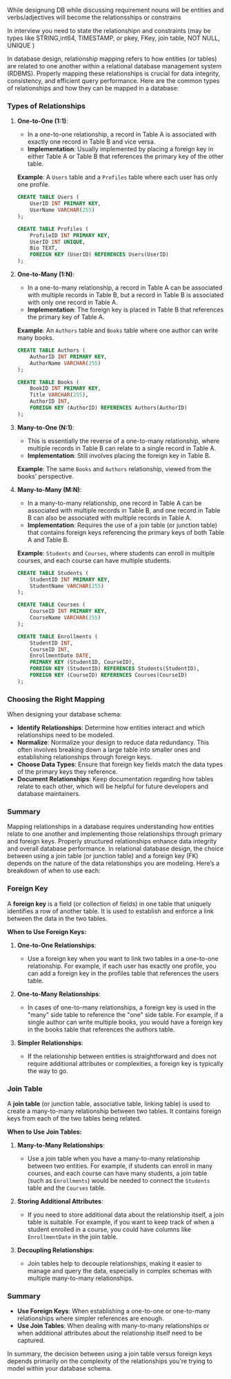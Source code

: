 While designung DB while discussing requirement nouns will be entities and verbs/adjectives will become the relationsships or constrains


In interview you need to state the relationshipn and constraints (may be types like STRING,int64, TIMESTAMP, or pkey, FKey, join table, NOT  NULL, UNIQUE  )

In database design, relationship mapping refers to how entities (or tables) are related to one another within a relational database management system (RDBMS). Properly mapping these relationships is crucial for data integrity, consistency, and efficient query performance. Here are the common types of relationships and how they can be mapped in a database:

### Types of Relationships

1. **One-to-One (1:1)**:
   - In a one-to-one relationship, a record in Table A is associated with exactly one record in Table B and vice versa.
   - **Implementation**: Usually implemented by placing a foreign key in either Table A or Table B that references the primary key of the other table.

   **Example**: A `Users` table and a `Profiles` table where each user has only one profile.

   ```sql
   CREATE TABLE Users (
       UserID INT PRIMARY KEY,
       UserName VARCHAR(255)
   );

   CREATE TABLE Profiles (
       ProfileID INT PRIMARY KEY,
       UserID INT UNIQUE,
       Bio TEXT,
       FOREIGN KEY (UserID) REFERENCES Users(UserID)
   );
   ```

2. **One-to-Many (1:N)**:
   - In a one-to-many relationship, a record in Table A can be associated with multiple records in Table B, but a record in Table B is associated with only one record in Table A.
   - **Implementation**: The foreign key is placed in Table B that references the primary key of Table A.

   **Example**: An `Authors` table and `Books` table where one author can write many books.

   ```sql
   CREATE TABLE Authors (
       AuthorID INT PRIMARY KEY,
       AuthorName VARCHAR(255)
   );

   CREATE TABLE Books (
       BookID INT PRIMARY KEY,
       Title VARCHAR(255),
       AuthorID INT,
       FOREIGN KEY (AuthorID) REFERENCES Authors(AuthorID)
   );
   ```

3. **Many-to-One (N:1)**:
   - This is essentially the reverse of a one-to-many relationship, where multiple records in Table B can relate to a single record in Table A.
   - **Implementation**: Still involves placing the foreign key in Table B.
   
   **Example**: The same `Books` and `Authors` relationship, viewed from the books' perspective.

4. **Many-to-Many (M:N)**:
   - In a many-to-many relationship, one record in Table A can be associated with multiple records in Table B, and one record in Table B can also be associated with multiple records in Table A.
   - **Implementation**: Requires the use of a join table (or junction table) that contains foreign keys referencing the primary keys of both Table A and Table B.

   **Example**: `Students` and `Courses`, where students can enroll in multiple courses, and each course can have multiple students.

   ```sql
   CREATE TABLE Students (
       StudentID INT PRIMARY KEY,
       StudentName VARCHAR(255)
   );

   CREATE TABLE Courses (
       CourseID INT PRIMARY KEY,
       CourseName VARCHAR(255)
   );

   CREATE TABLE Enrollments (
       StudentID INT,
       CourseID INT,
       EnrollmentDate DATE,
       PRIMARY KEY (StudentID, CourseID),
       FOREIGN KEY (StudentID) REFERENCES Students(StudentID),
       FOREIGN KEY (CourseID) REFERENCES Courses(CourseID)
   );
   ```

### Choosing the Right Mapping

When designing your database schema:

- **Identify Relationships**: Determine how entities interact and which relationships need to be modeled.
- **Normalize**: Normalize your design to reduce data redundancy. This often involves breaking down a large table into smaller ones and establishing relationships through foreign keys.
- **Choose Data Types**: Ensure that foreign key fields match the data types of the primary keys they reference.
- **Document Relationships**: Keep documentation regarding how tables relate to each other, which will be helpful for future developers and database maintainers.

### Summary

Mapping relationships in a database requires understanding how entities relate to one another and implementing those relationships through primary and foreign keys. Properly structured relationships enhance data integrity and overall database performance.
In relational database design, the choice between using a join table (or junction table) and a foreign key (FK) depends on the nature of the data relationships you are modeling. Here’s a breakdown of when to use each:

### Foreign Key

A **foreign key** is a field (or collection of fields) in one table that uniquely identifies a row of another table. It is used to establish and enforce a link between the data in the two tables.

**When to Use Foreign Keys:**

1. **One-to-One Relationships**:
   - Use a foreign key when you want to link two tables in a one-to-one relationship. For example, if each user has exactly one profile, you can add a foreign key in the profiles table that references the users table.

2. **One-to-Many Relationships**:
   - In cases of one-to-many relationships, a foreign key is used in the "many" side table to reference the "one" side table. For example, if a single author can write multiple books, you would have a foreign key in the books table that references the authors table.

3. **Simpler Relationships**:
   - If the relationship between entities is straightforward and does not require additional attributes or complexities, a foreign key is typically the way to go.

### Join Table

A **join table** (or junction table, associative table, linking table) is used to create a many-to-many relationship between two tables. It contains foreign keys from each of the two tables being related.

**When to Use Join Tables:**

1. **Many-to-Many Relationships**:
   - Use a join table when you have a many-to-many relationship between two entities. For example, if students can enroll in many courses, and each course can have many students, a join table (such as `Enrollments`) would be needed to connect the `Students` table and the `Courses` table.

2. **Storing Additional Attributes**:
   - If you need to store additional data about the relationship itself, a join table is suitable. For example, if you want to keep track of when a student enrolled in a course, you could have columns like `EnrollmentDate` in the join table.

3. **Decoupling Relationships**:
   - Join tables help to decouple relationships, making it easier to manage and query the data, especially in complex schemas with multiple many-to-many relationships.

### Summary

- **Use Foreign Keys**: When establishing a one-to-one or one-to-many relationships where simpler references are enough.
- **Use Join Tables**: When dealing with many-to-many relationships or when additional attributes about the relationship itself need to be captured.

In summary, the decision between using a join table versus foreign keys depends primarily on the complexity of the relationships you're trying to model within your database schema.
